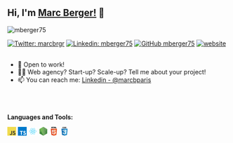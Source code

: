 ## Hi, I'm [Marc Berger!](https://marcberger.dev) 👋
<p align="left"><img src="https://komarev.com/ghpvc/?username=mberger75&label=Views&color=ff69b4&style=plastic" alt="mberger75" /></p>

[![Twitter: marcbrgr](https://img.shields.io/twitter/follow/marcbrgr?style=social)](https://twitter.com/marcbrgr)
[![Linkedin: mberger75](https://img.shields.io/badge/-mberger75-blue?style=flat-square&logo=Linkedin&logoColor=white&link=https://www.linkedin.com/in/mberger75/)](https://www.linkedin.com/in/mberger75/)
[![GitHub mberger75](https://img.shields.io/github/followers/mberger75?label=follow&style=social)](https://github.com/mberger75)
[![website](https://img.shields.io/badge/Website-marcberger.dev-2648ff?style=flat-square&logo=google-chrome)](https://marcberger.dev/)
<br/>
<br/>
- 🚀 Open to work!
- 👩‍💻 Web agency? Start-up? Scale-up? Tell me about your project!
- 📫 You can reach me: [Linkedin - @marcbparis](https://www.linkedin.com/in/marcbparis/)
<br/>
<br/>

**Languages and Tools:**
<div>
  <code><img height="20" src="https://raw.githubusercontent.com/github/explore/80688e429a7d4ef2fca1e82350fe8e3517d3494d/topics/javascript/javascript.png"></code>
  <code><img height="20" src="https://raw.githubusercontent.com/github/explore/80688e429a7d4ef2fca1e82350fe8e3517d3494d/topics/typescript/typescript.png"></code>
  <code><img height="20" src="https://raw.githubusercontent.com/github/explore/80688e429a7d4ef2fca1e82350fe8e3517d3494d/topics/react/react.png"></code>
  <code><img height="20" src="https://raw.githubusercontent.com/github/explore/80688e429a7d4ef2fca1e82350fe8e3517d3494d/topics/nodejs/nodejs.png"></code>   
  <code><img height="20" src="https://raw.githubusercontent.com/github/explore/80688e429a7d4ef2fca1e82350fe8e3517d3494d/topics/html/html.png"></code>   
  <code><img height="20" src="https://raw.githubusercontent.com/github/explore/80688e429a7d4ef2fca1e82350fe8e3517d3494d/topics/css/css.png"></code>    
</div>
